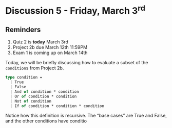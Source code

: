 # Discussion 5 - Friday, March 3<sup>rd</sup>

## Reminders
1. Quiz 2 is **today** March 3rd
2. Project 2b due March 12th 11:59PM
3. Exam 1 is coming up on March 14th

Today, we will be briefly discussing how to evaluate a subset of the `condition`s from Project 2b.

```ml
type condition = 
  | True
  | False
  | And of condition * condition
  | Or of condition * condition
  | Not of condition
  | If of condition * condition * condition
```
Notice how this definition is recursive. The “base cases” are True and False, and the other conditions have conditio